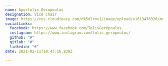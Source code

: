 ```yaml
---
name: Apostolis Geropoulos
designation: Vice Chair
image: https://res.cloudinary.com/dk5dlrnv1/image/upload/v1613476320/members/geropoulos_tidify_fgoju1.jpg
socialLinks:
  facebook: https://www.facebook.com/TolisGeropoulos
  instagram: https://www.instagram.com/tolis_geropoulos/
  github: "#"
  gitlab: "#"
  linkedin: "#"
date: 2021-02-11T10:43:16.930Z

---
```

